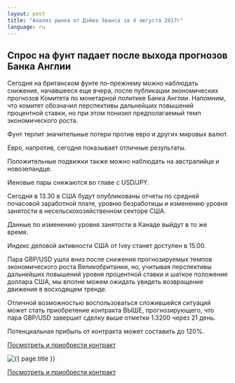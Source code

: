 ```yaml
---
layout: post
title: "Анализ рынка от Дэйва Эванса за 4 августа 2017г"
language: ru
---
```

## Спрос на фунт падает после выхода прогнозов Банка Англии

Сегодня на британском фунте по-прежнему можно наблюдать снижение, начавшееся еще вчера, после публикации экономических прогнозов Комитета по монетарной политике Банка Англии. Напомним, что комитет обозначил перспективы дальнейших повышений процентной ставки, но при этом понизил предполагаемый темп экономического роста.

Фунт терпит значительные потери против евро и других мировых валют.

Евро, напротив, сегодня показывает отличные результаты.

Положительные подвижки также можно наблюдать на австралийце и новозеландце.

Иеновые пары снижаются во главе с USD/JPY.

 
Сегодня в 13.30 в США будут опубликованы отчеты по средней почасовой заработной плате,  уровню безработицы и изменению уровня занятости в несельскохозяйственном секторе США.

Данные по изменению уровня занятости в Канаде выйдут в то же время.

Индекс деловой активности США от Ivey станет доступен в 15.00.

 
Пара GBP/USD ушла вниз после снижения прогнозируемых темпов экономического роста Великобритании, но, учитывая перспективы дальнейших повышений уровня процентной ставки и шаткое положение доллара США, мы вполне можем ожидать увидеть возвращение движения в восходящем тренде.

Отличной возможностью воспользоваться сложившейся ситуаций может стать приобретение контракта ВЫШЕ, прогнозирующего, что пара GBP/USD завершит сделку выше отметки 1.3200 через 21 день. 

Потенциальная прибыль от контракта может составить до 120%.


<a href="http://record.binary.com/_bivVDfg8lHux76XffYA0JmNd7ZgqdRLk/1/?market=forex&underlying=frxGBPUSD&formname=higherlower&duration_amount=21&duration_units=d&amount=10&amount_type=payout&expiry_type=duration&barrier=1.32&s=1&t=ecstGkzZvt3eBkDmfcmCUJ0co5lt24DG" target="_blank">Посмотреть и приобрести контракт</a>

<img src="{{ site.url }}/images/ru-04-august-17.png" alt="{{ page.title }}"  title="{{ page.title }}">

<a href="%LINK%%?https://www.binary.com/d/trade.cgi?market=forex&underlying=frxGBPUSD&formname=higherlower&duration_amount=21&duration_units=d&amount=10&amount_type=payout&expiry_type=duration&barrier=1.32&s=1&t=ecstGkzZvt3eBkDmfcmCUJ0co5lt24DG" target="_blank">Посмотреть и приобрести контракт</a>